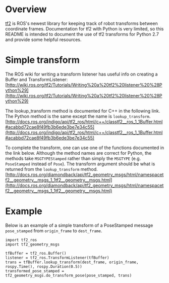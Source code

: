 # Overview

[tf2](http://wiki.ros.org/tf2) is ROS's newest library for keeping track of robot transforms between coordinate frames. Documentation for tf2 with Python is very limited, so this README is intended to document the use of tf2 transforms for Python 2.7 and provide some helpful resources.

# Simple transform

The ROS wiki for writing a transform listener has useful info on creating a Buffer and TransformListener: [http://wiki.ros.org/tf2/Tutorials/Writing%20a%20tf2%20listener%20%28Python%29](http://wiki.ros.org/tf2/Tutorials/Writing%20a%20tf2%20listener%20%28Python%29)

The lookup_transform method is documented for C++ in the following link. The Python method is the same except the name is `lookup_transform`.
[http://docs.ros.org/indigo/api/tf2_ros/html/c++/classtf2__ros_1_1Buffer.html#acabbd72cae8f49fb3b6ede3be7e34c55](http://docs.ros.org/indigo/api/tf2_ros/html/c++/classtf2__ros_1_1Buffer.html#acabbd72cae8f49fb3b6ede3be7e34c55)


To complete the transform, one can use one of the functions documented in the link below. Although the method names are correct for Python, the methods take `MSGTYPEStamped` rather than simply the `MSGTYPE` (e.g. `PoseStamped` instead of `Pose`). The transform argument should be what is returned from the `lookup_transform` method.
[http://docs.ros.org/diamondback/api/tf2_geometry_msgs/html/namespacetf2__geometry__msgs_1_1tf2__geometry__msgs.html](http://docs.ros.org/diamondback/api/tf2_geometry_msgs/html/namespacetf2__geometry__msgs_1_1tf2__geometry__msgs.html)

# Example

Below is an example of a simple transform of a PoseStamped message `pose_stamped` from `origin_frame` to `dest_frame`.

```
import tf2_ros
import tf2_geometry_msgs

tfBuffer = tf2_ros.Buffer()
listener = tf2_ros.TransformListener(tfBuffer)
trans = tfBuffer.lookup_transform(dest_frame, origin_frame, rospy.Time(), rospy.Duration(0.5))
transformed_pose_stamped = tf2_geometry_msgs.do_transform_pose(pose_stamped, trans)
```
